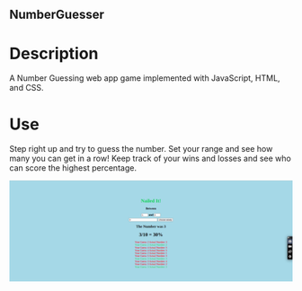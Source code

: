 ## NumberGuesser

# Description
A Number Guessing web app game implemented with JavaScript, HTML, and CSS.
# Use
Step right up and try to guess the number. Set your range and see how many you can get in a row! Keep track of your wins and losses and see who can score the highest percentage. 


![demo](https://github.com/rcorry/NumberGuesser/blob/main/NumberGuesser.png)
